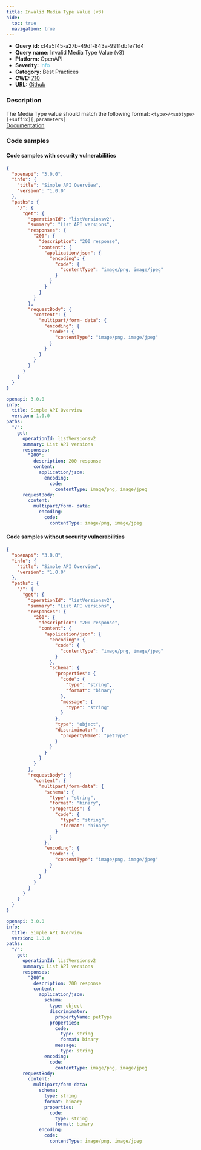 ```yaml
---
title: Invalid Media Type Value (v3)
hide:
  toc: true
  navigation: true
---
```


<style>
  .highlight .hll {
    background-color: #ff171742;
  }
  .md-content {
    max-width: 1100px;
    margin: 0 auto;
  }
</style>

-   **Query id:** cf4a5f45-a27b-49df-843a-9911dbfe71d4
-   **Query name:** Invalid Media Type Value (v3)
-   **Platform:** OpenAPI
-   **Severity:** <span style="color:#5bc0de">Info</span>
-   **Category:** Best Practices
-   **CWE:** <a href="https://cwe.mitre.org/data/definitions/710.html" onclick="newWindowOpenerSafe(event, 'https://cwe.mitre.org/data/definitions/710.html')">710</a>
-   **URL:** [Github](https://github.com/Checkmarx/kics/tree/master/assets/queries/openAPI/3.0/invalid_media_type_value)

### Description
The Media Type value should match the following format: `<type>/<subtype>[+suffix][;parameters]`<br>
[Documentation](https://swagger.io/specification/#media-type-object)

### Code samples
#### Code samples with security vulnerabilities
```json title="Positive test num. 1 - json file" hl_lines="28"
{
  "openapi": "3.0.0",
  "info": {
    "title": "Simple API Overview",
    "version": "1.0.0"
  },
  "paths": {
    "/": {
      "get": {
        "operationId": "listVersionsv2",
        "summary": "List API versions",
        "responses": {
          "200": {
            "description": "200 response",
            "content": {
              "application/json": {
                "encoding": {
                  "code": {
                    "contentType": "image/png, image/jpeg"
                  }
                }
              }
            }
          }
        },
        "requestBody": {
          "content": {
            "multipart/form- data": {
              "encoding": {
                "code": {
                  "contentType": "image/png, image/jpeg"
                }
              }
            }
          }
        }
      }
    }
  }
}

```
```yaml title="Positive test num. 2 - yaml file" hl_lines="20"
openapi: 3.0.0
info:
  title: Simple API Overview
  version: 1.0.0
paths:
  "/":
    get:
      operationId: listVersionsv2
      summary: List API versions
      responses:
        "200":
          description: 200 response
          content:
            application/json:
              encoding:
                code:
                  contentType: image/png, image/jpeg
      requestBody:
        content:
          multipart/form- data:
            encoding:
              code:
                contentType: image/png, image/jpeg

```


#### Code samples without security vulnerabilities
```json title="Negative test num. 1 - json file"
{
  "openapi": "3.0.0",
  "info": {
    "title": "Simple API Overview",
    "version": "1.0.0"
  },
  "paths": {
    "/": {
      "get": {
        "operationId": "listVersionsv2",
        "summary": "List API versions",
        "responses": {
          "200": {
            "description": "200 response",
            "content": {
              "application/json": {
                "encoding": {
                  "code": {
                    "contentType": "image/png, image/jpeg"
                  }
                },
                "schema": {
                  "properties": {
                    "code": {
                      "type": "string",
                      "format": "binary"
                    },
                    "message": {
                      "type": "string"
                    }
                  },
                  "type": "object",
                  "discriminator": {
                    "propertyName": "petType"
                  }
                }
              }
            }
          }
        },
        "requestBody": {
          "content": {
            "multipart/form-data": {
              "schema": {
                "type": "string",
                "format": "binary",
                "properties": {
                  "code": {
                    "type": "string",
                    "format": "binary"
                  }
                }
              },
              "encoding": {
                "code": {
                  "contentType": "image/png, image/jpeg"
                }
              }
            }
          }
        }
      }
    }
  }
}

```
```yaml title="Negative test num. 2 - yaml file"
openapi: 3.0.0
info:
  title: Simple API Overview
  version: 1.0.0
paths:
  "/":
    get:
      operationId: listVersionsv2
      summary: List API versions
      responses:
        "200":
          description: 200 response
          content:
            application/json:
              schema:
                type: object
                discriminator:
                  propertyName: petType
                properties:
                  code:
                    type: string
                    format: binary
                  message:
                    type: string
              encoding:
                code:
                  contentType: image/png, image/jpeg
      requestBody:
        content:
          multipart/form-data:
            schema:
              type: string
              format: binary
              properties:
                code:
                  type: string
                  format: binary
            encoding:
              code:
                contentType: image/png, image/jpeg

```
